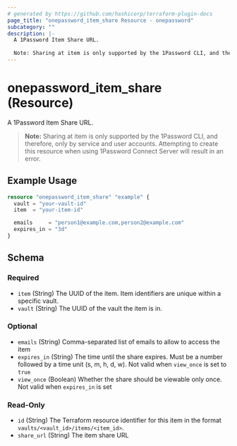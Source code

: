 ```yaml
---
# generated by https://github.com/hashicorp/terraform-plugin-docs
page_title: "onepassword_item_share Resource - onepassword"
subcategory: ""
description: |-
  A 1Password Item Share URL.
  
  Note: Sharing at item is only supported by the 1Password CLI, and therefore, only by service and user accounts.Attempting to create this resource when using 1Password Connect Server will result in an error.
---
```


# onepassword_item_share (Resource)

A 1Password Item Share URL.

> **Note:** Sharing at item is only supported by the 1Password CLI, and therefore, only by service and user accounts.
Attempting to create this resource when using 1Password Connect Server will result in an error.

## Example Usage

```terraform
resource "onepassword_item_share" "example" {
  vault = "your-vault-id"
  item  = "your-item-id"

  emails     = "person1@example.com,person2@example.com"
  expires_in = "3d"
}
```

<!-- schema generated by tfplugindocs -->
## Schema

### Required

- `item` (String) The UUID of the item. Item identifiers are unique within a specific vault.
- `vault` (String) The UUID of the vault the item is in.

### Optional

- `emails` (String) Comma-separated list of emails to allow to access the item
- `expires_in` (String) The time until the share expires. Must be a number followed by a time unit (s, m, h, d, w). Not valid when `view_once` is set to `true`
- `view_once` (Boolean) Whether the share should be viewable only once. Not valid when `expires_in` is set

### Read-Only

- `id` (String) The Terraform resource identifier for this item in the format `vaults/<vault_id>/items/<item_id>`.
- `share_url` (String) The item share URL
